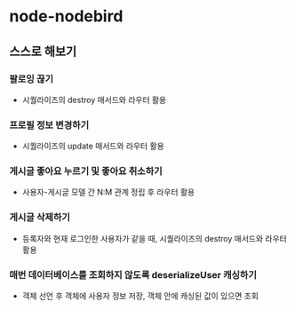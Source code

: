 # node-nodebird

## 스스로 해보기 

### 팔로잉 끊기 
- 시퀄라이즈의 destroy 매서드와 라우터 활용

### 프로필 정보 변경하기 
- 시퀄라이즈의 update 매서드와 라우터 활용

### 게시글 좋아요 누르기 및 좋아요 취소하기 
- 사용자-게시글 모델 간 N:M 관계 정립 후 라우터 활용

### 게시글 삭제하기 
- 등록자와 현재 로그인한 사용자가 같을 때, 시퀄라이즈의 destroy 매서드와 라우터 활용 

### 매번 데이터베이스를 조회하지 않도록 deserializeUser 캐싱하기 
- 객체 선언 후 객체에 사용자 정보 저장, 객체 안에 캐싱된 값이 있으면 조회
